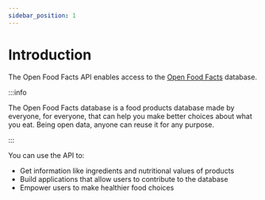 ```yaml
---
sidebar_position: 1
---
```


# Introduction

The Open Food Facts API enables access to the [Open Food Facts](https://world.openfoodfacts.org/) database.

:::info

The Open Food Facts database is a food products database made by everyone, for everyone, that can help you make better choices about what you eat. Being open data, anyone can reuse it for any purpose.

:::

You can use the API to:

- Get information like ingredients and nutritional values of products
- Build applications that allow users to contribute to the database
- Empower users to make healthier food choices
